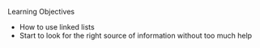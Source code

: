 Learning Objectives

- How to use linked lists
- Start to look for the right source of information without too much help
